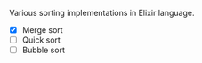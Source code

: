 Various sorting implementations in Elixir language.

- [x] Merge sort
- [ ] Quick sort
- [ ] Bubble sort